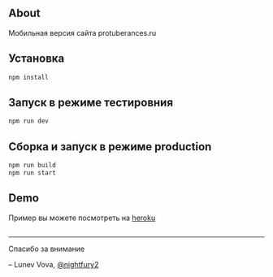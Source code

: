 
## About

Мобильная версия сайта protuberances.ru

## Установка

```bash
npm install
```

## Запуск в режиме тестировния

```bash
npm run dev
```

## Сборка и запуск в режиме production

```bash
npm run build
npm run start
```

## Demo

Пример вы можете посмотреть на  [heroku](https://mobile-protuberances.herokuapp.com/)


## 

---
Спасибо за внимание

– Lunev Vova, [@nightfury2](https://vk.com/nightfury2)
